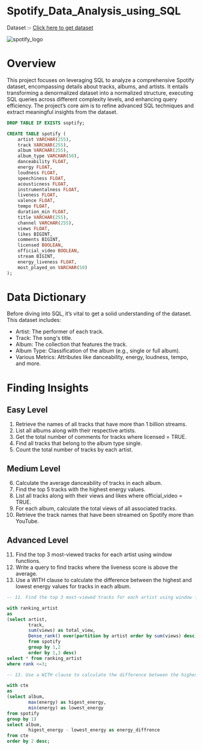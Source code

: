 # Spotify_Data_Analysis_using_SQL
Dataset :-  [Click here to get dataset](https://www.kaggle.com/datasets/sanjanchaudhari/spotify-dataset)

![spotify_logo](https://github.com/user-attachments/assets/2c1ff0c4-aa09-4640-93a3-80f7f53b3920)

# Overview
This project focuses on leveraging SQL to analyze a comprehensive Spotify dataset, encompassing details about tracks, albums, and artists. It entails transforming a denormalized dataset into a normalized structure, executing SQL queries across different complexity levels, and enhancing query efficiency. The project’s core aim is to refine advanced SQL techniques and extract meaningful insights from the dataset.

```sql
DROP TABLE IF EXISTS soptify;

CREATE TABLE spotify (
    artist VARCHAR(255),
    track VARCHAR(255),
    album VARCHAR(255),
    album_type VARCHAR(50),
    danceability FLOAT,
    energy FLOAT,
    loudness FLOAT,
    speechiness FLOAT,
    acousticness FLOAT,
    instrumentalness FLOAT,
    liveness FLOAT,
    valence FLOAT,
    tempo FLOAT,
    duration_min FLOAT,
    title VARCHAR(255),
    channel VARCHAR(255),
    views FLOAT,
    likes BIGINT,
    comments BIGINT,
    licensed BOOLEAN,
    official_video BOOLEAN,
    stream BIGINT,
    energy_liveness FLOAT,
    most_played_on VARCHAR(50)
);
```


# Data Dictionary

Before diving into SQL, it’s vital to get a solid understanding of the dataset. This dataset includes:

* Artist: The performer of each track.
* Track: The song's title.
* Album: The collection that features the track.
* Album Type: Classification of the album (e.g., single or full album).
* Various Metrics: Attributes like danceability, energy, loudness, tempo, and more.


# Finding Insights

## Easy Level

1. Retrieve the names of all tracks that have more than 1 billion streams.
2. List all albums along with their respective artists.
3. Get the total number of comments for tracks where licensed = TRUE.
4. Find all tracks that belong to the album type single.
5. Count the total number of tracks by each artist.

## Medium Level

6. Calculate the average danceability of tracks in each album.
7. Find the top 5 tracks with the highest energy values.
8. List all tracks along with their views and likes where official_video = TRUE.
9. For each album, calculate the total views of all associated tracks.
10. Retrieve the track names that have been streamed on Spotify more than YouTube.

## Advanced Level

11. Find the top 3 most-viewed tracks for each artist using window functions.
12. Write a query to find tracks where the liveness score is above the average.
13. Use a WITH clause to calculate the difference between the highest and lowest energy values for tracks in each album.

```sql
-- 11. Find the top 3 most-viewed tracks for each artist using window functions.

with ranking_artist
as
(select artist,
		track,
		sum(views) as total_view,
		Dense_rank() over(partition by artist order by sum(views) desc) as rank
		from spotify
		group by 1,2
		order by 1,3 desc)
select * from ranking_artist
where rank <=3;

-- 13. Use a WITH clause to calculate the difference between the highest and lowest energy values for tracks in each album.

with cte
as
(select album,
		max(energy) as higest_energy,
		min(energy) as lowest_energy
from spotify
group by 1)
select album,
		higest_energy - lowest_energy as energy_diffrence
from cte
order by 2 desc;
```

